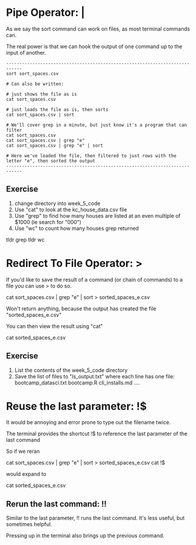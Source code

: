 # Pipe Operator: |

As we say the sort command can work on files, as most terminal commands can.

The real power is that we can hook the output of one command up to the input of another.

```
----------------------------------------------------------------------------
sort sort_spaces.csv

# Can also be written:

# just shows the file as is
cat sort_spaces.csv         

# just loads the file as is, then sorts
cat sort_spaces.csv | sort

# We'll cover grep in a minute, but just know it's a program that can filter
cat sort_spaces.csv
cat sort_spaces.csv | grep "e"
cat sort_spaces.csv | grep "e" | sort

# Here we've loaded the file, then filtered to just rows with the letter "e", then sorted the output
----------------------------------------------------------------------------
```

## Exercise

1) change directory into week_5_code
2) Use "cat" to look at the kc_house_data.csv file
3) Use "grep" to find how many houses are listed at an even multiple of $1000 (ie search for "000")
4) Use "wc" to count how many houses grep returned

tldr grep
tldr wc

# Redirect To File Operator:   >

If you'd like to save the result of a command (or chain of commands) to a file you can use > to do so.

cat sort_spaces.csv | grep "e" | sort > sorted_spaces_e.csv

Won't return anything, because the output has created the file "sorted_spaces_e.csv"

You can then view the result using "cat"

cat sorted_spaces_e.csv


## Exercise

1) List the contents of the week_5_code directory
2) Save the list of files to "ls_output.txt" where each line has one file:
    bootcamp_datasci.txt
    bootcamp.R
    cli_installs.md
    ....



# Reuse the last parameter:  !$

It would be annoying and error prone to type out the filename twice.

The terminal provides the shortcut !$ to reference the last parameter of the last command

So if we reran

cat sort_spaces.csv | grep "e" | sort > sorted_spaces_e.csv
cat !$

would expand to 

cat sorted_spaces_e.csv

## Rerun the last command:   !!

Similar to the last parameter, !! runs the last command.  It's less useful, but sometimes helpful.

Pressing up in the terminal also brings up the previous command.